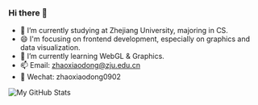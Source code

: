 ### Hi there 👋

- 🔭 I’m currently studying at Zhejiang University, majoring in CS.
- 😄 I'm focusing on frontend development, especially on graphics and data visualization.
- 🌱 I’m currently learning WebGL & Graphics.
- 📫 Email: zhaoxiaodong@zju.edu.cn
- 💬 Wechat: zhaoxiaodong0902

![My GitHub Stats](https://github-readme-stats.vercel.app/api?username=brickmaker&show_icons=true&theme=radical)


<!--
**brickmaker/brickmaker** is a ✨ _special_ ✨ repository because its `README.md` (this file) appears on your GitHub profile.

Here are some ideas to get you started:

- 🔭 I’m currently working on ...
- 🌱 I’m currently learning ...
- 👯 I’m looking to collaborate on ...
- 🤔 I’m looking for help with ...
- 💬 Ask me about ...
- 📫 How to reach me: ...
- 😄 Pronouns: ...
- ⚡ Fun fact: ...
-->
